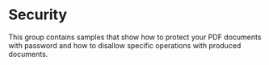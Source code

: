# Security
This group contains samples that show how to protect your PDF documents with password and how to disallow specific operations with produced documents.